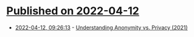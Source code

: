 # [Published on 2022-04-12](index.md)

* [2022-04-12, 09:26:13](https://news.ycombinator.com/item?id=31000380) - [Understanding Anonymity vs. Privacy (2021)](https://protonmail.com/blog/anonymity-vs-privacy/)
